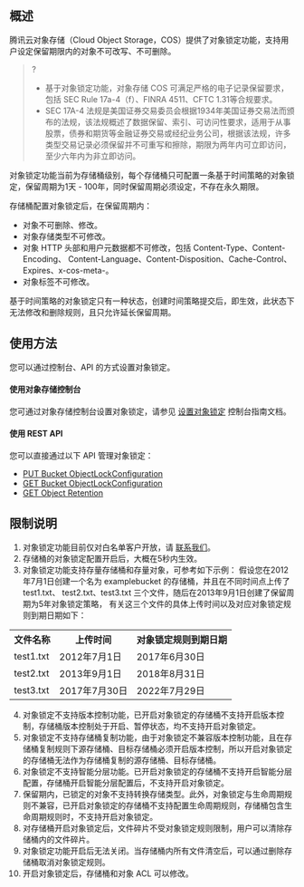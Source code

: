 ## 概述

腾讯云对象存储（Cloud Object Storage，COS）提供了对象锁定功能，支持用户设定保留期限内的对象不可改写、不可删除。

>? 
>- 基于对象锁定功能，对象存储 COS 可满足严格的电子记录保留要求，包括 SEC Rule 17a-4（f）、FINRA 4511、CFTC 1.31等合规要求。
>- SEC 17A-4 法规是美国证券交易委员会根据1934年美国证券交易法而颁布的法规，该法规概述了数据保留、索引、可访问性要求，适用于从事股票，债券和期货等金融证券交易或经纪业务公司，根据该法规，许多类型交易记录必须保留并不可重写和擦除，期限为两年内可立即访问，至少六年内为非立即访问。

对象锁定功能当前为存储桶级别，每个存储桶只可配置一条基于时间策略的对象锁定，保留周期为1天 - 100年，同时保留周期必须设定，不存在永久期限。

存储桶配置对象锁定后，在保留周期内：
- 对象不可删除、修改。
- 对象存储类型不可修改。
- 对象 HTTP 头部和用户元数据都不可修改，包括 Content-Type、Content-Encoding、 Content-Language、Content-Disposition、Cache-Control、Expires、x-cos-meta-。
- 对象标签不可修改。

基于时间策略的对象锁定只有一种状态，创建时间策略提交后，即生效，此状态下无法修改和删除规则，且只允许延长保留周期。


## 使用方法

您可以通过控制台、API 的方式设置对象锁定。

#### 使用对象存储控制台

您可通过对象存储控制台设置对象锁定，请参见 [设置对象锁定](https://cloud.tencent.com/document/product/436/55293) 控制台指南文档。

#### 使用 REST API

您可以直接通过以下 API 管理对象锁定：

- [PUT Bucket ObjectLockConfiguration](https://cloud.tencent.com/document/product/436/55290)
- [GET Bucket ObjectLockConfiguration](https://cloud.tencent.com/document/product/436/55291)
- [GET Object Retention](https://cloud.tencent.com/document/product/436/55292) 


## 限制说明

1. 对象锁定功能目前仅对白名单客户开放，请 [联系我们](https://cloud.tencent.com/document/product/436/37708)。
2. 存储桶的对象锁定配置开启后，大概在5秒内生效。
3. 对象锁定功能支持存量存储桶和存量对象，可参考如下示例：
假设您在2012年7月1日创建一个名为 examplebucket 的存储桶，并且在不同时间点上传了 test1.txt、 test2.txt、test3.txt 三个文件，随后在2013年9月1日创建了保留周期为5年对象锁定策略， 有关这三个文件的具体上传时间以及对应对象锁定规则到期日期如下：
<table>
	<tr><th>文件名称</th><th>上传时间</th><th>对象锁定规则到期日期</th></tr>
	<tr><td>test1.txt</td><td>2012年7月1日</td><td>2017年6月30日</td></tr>
	<tr><td>test2.txt</td><td>2013年9月1日</td><td>2018年8月31日</td></tr>
	<tr><td>test3.txt</td><td>2017年7月30日</td><td>2022年7月29日</td></tr>
</table>

4. 对象锁定不支持版本控制功能，已开启对象锁定的存储桶不支持开启版本控制，存储桶版本控制处于开启、暂停状态，均不支持开启对象锁定。
5. 对象锁定不支持存储桶复制功能，由于对象锁定不兼容版本控制功能，且在存储桶复制规则下源存储桶、目标存储桶必须开启版本控制，所以开启对象锁定的存储桶无法作为存储桶复制的源存储桶、目标存储桶。
6. 对象锁定不支持智能分层功能。已开启对象锁定的存储桶不支持开启智能分层配置，存储桶开启智能分层配置后，不支持开启对象锁定。
7. 保留期内，已锁定的对象不支持转换存储类型。此外，对象锁定与生命周期规则不兼容，已开启对象锁定的存储桶不支持配置生命周期规则，存储桶包含生命周期规则时，不支持开启对象锁定。
8. 对存储桶开启对象锁定后，文件碎片不受对象锁定规则限制，用户可以清除存储桶内的文件碎片。
9. 对象锁定功能开启后无法关闭。当存储桶内所有文件清空后，可以通过删除存储桶取消对象锁定规则。
10. 开启对象锁定后，存储桶和对象 ACL 可以修改。
